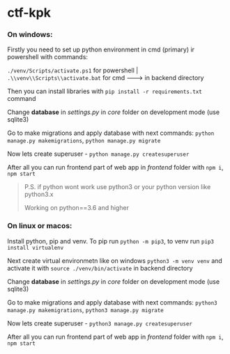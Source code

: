 # ctf-kpk

### **On windows:**

Firstly you need to set up python environment in cmd (primary) ir powershell with commands:

`./venv/Scripts/activate.ps1` for powershell | `.\\venv\\Scripts\\activate.bat` for cmd ---> in backend directory

Then you can install libraries with `pip install -r requirements.txt` command

Change **database** in *settings.py* in *core* folder on development mode (use sqlite3)

Go to make migrations and apply database with next commands: `python manage.py makemigrations`, `python manage.py migrate`

Now lets create superuser - `python manage.py createsuperuser`

After all you can run frontend part of web app in *frontend* folder with `npm i`, `npm start`

> P.S. if python wont work use python3 or your python version like python3.x
>
> Working on python==3.6 and higher



### On linux or macos:

Install python, pip and venv. To pip run `python -m pip3`, to venv run `pip3 install virtualenv`

Next create virtual environmetn like on windows `python3 -m venv venv` and activate it with `source ./venv/bin/activate` in backend directory

Change **database** in *settings.py* in *core* folder on development mode (use sqlite3)

Go to make migrations and apply database with next commands: `python3 manage.py makemigrations`, `python3 manage.py migrate`

Now lets create superuser - `python3 manage.py createsuperuser`

After all you can run frontend part of web app in *frontend* folder with `npm i`, `npm start`
